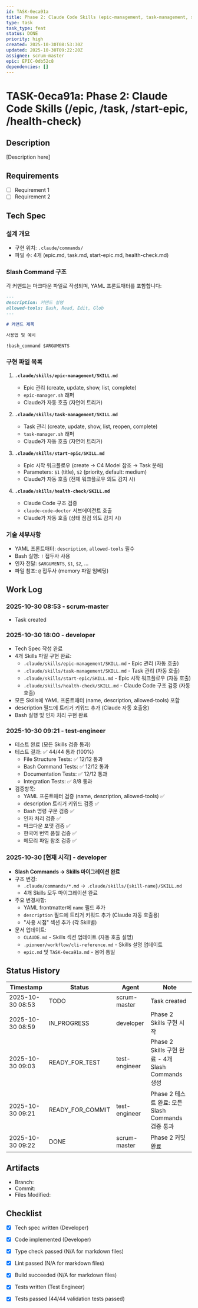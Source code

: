 ```yaml
---
id: TASK-0eca91a
title: Phase 2: Claude Code Skills (epic-management, task-management, start-epic, health-check)
type: task
task_type: feat
status: DONE
priority: high
created: 2025-10-30T08:53:30Z
updated: 2025-10-30T09:22:20Z
assignee: scrum-master
epic: EPIC-0db52c8
dependencies: []
---
```


# TASK-0eca91a: Phase 2: Claude Code Skills (/epic, /task, /start-epic, /health-check)

## Description

[Description here]

## Requirements

- [ ] Requirement 1
- [ ] Requirement 2

## Tech Spec

### 설계 개요
- 구현 위치: `.claude/commands/`
- 파일 수: 4개 (epic.md, task.md, start-epic.md, health-check.md)

### Slash Command 구조
각 커맨드는 마크다운 파일로 작성되며, YAML 프론트매터를 포함합니다:
```markdown
---
description: 커맨드 설명
allowed-tools: Bash, Read, Edit, Glob
---

# 커맨드 제목

사용법 및 예시

!bash_command $ARGUMENTS
```

### 구현 파일 목록

1. **`.claude/skills/epic-management/SKILL.md`**
   - Epic 관리 (create, update, show, list, complete)
   - `epic-manager.sh` 래퍼
   - Claude가 자동 호출 (자연어 트리거)

2. **`.claude/skills/task-management/SKILL.md`**
   - Task 관리 (create, update, show, list, reopen, complete)
   - `task-manager.sh` 래퍼
   - Claude가 자동 호출 (자연어 트리거)

3. **`.claude/skills/start-epic/SKILL.md`**
   - Epic 시작 워크플로우 (create → C4 Model 참조 → Task 분해)
   - Parameters: `$1` (title), `$2` (priority, default: medium)
   - Claude가 자동 호출 (전체 워크플로우 의도 감지 시)

4. **`.claude/skills/health-check/SKILL.md`**
   - Claude Code 구조 검증
   - `claude-code-doctor` 서브에이전트 호출
   - Claude가 자동 호출 (상태 점검 의도 감지 시)

### 기술 세부사항
- YAML 프론트매터: `description`, `allowed-tools` 필수
- Bash 실행: `!` 접두사 사용
- 인자 전달: `$ARGUMENTS`, `$1`, `$2`, ...
- 파일 참조: `@` 접두사 (memory 파일 임베딩)

## Work Log

### 2025-10-30 08:53 - scrum-master
- Task created

### 2025-10-30 18:00 - developer
- Tech Spec 작성 완료
- 4개 Skills 파일 구현 완료:
  - `.claude/skills/epic-management/SKILL.md` - Epic 관리 (자동 호출)
  - `.claude/skills/task-management/SKILL.md` - Task 관리 (자동 호출)
  - `.claude/skills/start-epic/SKILL.md` - Epic 시작 워크플로우 (자동 호출)
  - `.claude/skills/health-check/SKILL.md` - Claude Code 구조 검증 (자동 호출)
- 모든 Skills에 YAML 프론트매터 (name, description, allowed-tools) 포함
- description 필드에 트리거 키워드 추가 (Claude 자동 호출용)
- Bash 실행 및 인자 처리 구현 완료

### 2025-10-30 09:21 - test-engineer
- 테스트 완료 (모든 Skills 검증 통과)
- 테스트 결과: ✅ 44/44 통과 (100%)
  - File Structure Tests: ✅ 12/12 통과
  - Bash Command Tests: ✅ 12/12 통과
  - Documentation Tests: ✅ 12/12 통과
  - Integration Tests: ✅ 8/8 통과
- 검증항목:
  - YAML 프론트매터 검증 (name, description, allowed-tools) ✅
  - description 트리거 키워드 검증 ✅
  - Bash 명령 구문 검증 ✅
  - 인자 처리 검증 ✅
  - 마크다운 포맷 검증 ✅
  - 한국어 번역 품질 검증 ✅
  - 메모리 파일 참조 검증 ✅

### 2025-10-30 [현재 시각] - developer
- **Slash Commands → Skills 마이그레이션 완료**
- 구조 변경:
  - `.claude/commands/*.md` → `.claude/skills/{skill-name}/SKILL.md`
  - 4개 Skills 모두 마이그레이션 완료
- 주요 변경사항:
  - YAML frontmatter에 `name` 필드 추가
  - `description` 필드에 트리거 키워드 추가 (Claude 자동 호출용)
  - "사용 시점" 섹션 추가 (각 Skill별)
- 문서 업데이트:
  - `CLAUDE.md` - Skills 섹션 업데이트 (자동 호출 설명)
  - `.pioneer/workflow/cli-reference.md` - Skills 설명 업데이트
  - `epic.md` 및 `TASK-0eca91a.md` - 용어 통일

## Status History

| Timestamp | Status | Agent | Note |
|-----------|--------|-------|------|
| 2025-10-30 08:53 | TODO | scrum-master | Task created |
| 2025-10-30 08:59 | IN_PROGRESS | developer | Phase 2 Skills 구현 시작 |
| 2025-10-30 09:03 | READY_FOR_TEST | test-engineer | Phase 2 Skills 구현 완료 - 4개 Slash Commands 생성 |
| 2025-10-30 09:21 | READY_FOR_COMMIT | test-engineer | Phase 2 테스트 완료: 모든 Slash Commands 검증 통과 |
| 2025-10-30 09:22 | DONE | scrum-master | Phase 2 커밋 완료 |

## Artifacts

- Branch:
- Commit:
- Files Modified:

## Checklist

- [x] Tech spec written (Developer)
- [x] Code implemented (Developer)
- [x] Type check passed (N/A for markdown files)
- [x] Lint passed (N/A for markdown files)
- [x] Build succeeded (N/A for markdown files)
- [x] Tests written (Test Engineer)
- [x] Tests passed (44/44 validation tests passed)

